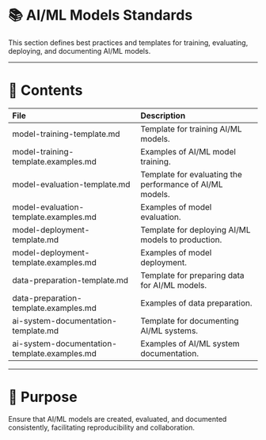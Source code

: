 # 📚 AI/ML Models Standards

This section defines best practices and templates for training, evaluating, deploying, and documenting AI/ML models.

---

# 📂 Contents

| File | Description |
|:-----|:------------|
| model-training-template.md | Template for training AI/ML models. |
| model-training-template.examples.md | Examples of AI/ML model training. |
| model-evaluation-template.md | Template for evaluating the performance of AI/ML models. |
| model-evaluation-template.examples.md | Examples of model evaluation. |
| model-deployment-template.md | Template for deploying AI/ML models to production. |
| model-deployment-template.examples.md | Examples of model deployment. |
| data-preparation-template.md | Template for preparing data for AI/ML models. |
| data-preparation-template.examples.md | Examples of data preparation. |
| ai-system-documentation-template.md | Template for documenting AI/ML systems. |
| ai-system-documentation-template.examples.md | Examples of AI/ML system documentation. |

---

# 🎯 Purpose

Ensure that AI/ML models are created, evaluated, and documented consistently, facilitating reproducibility and collaboration.
